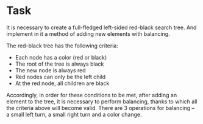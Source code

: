 # Task

It is necessary to create a full-fledged left-sided red-black search tree. And implement
in it a method of adding new elements with balancing.

The red-black tree has the following criteria:

- Each node has a color (red or black)
- The root of the tree is always black
- The new node is always red
- Red nodes can only be the left child
- At the red node, all children are black

Accordingly, in order for these conditions to be met, after adding an element to
the tree, it is necessary to perform balancing, thanks to which all the criteria
above will become valid. There are 3 operations for balancing – a small left turn,
a small right turn and a color change.
